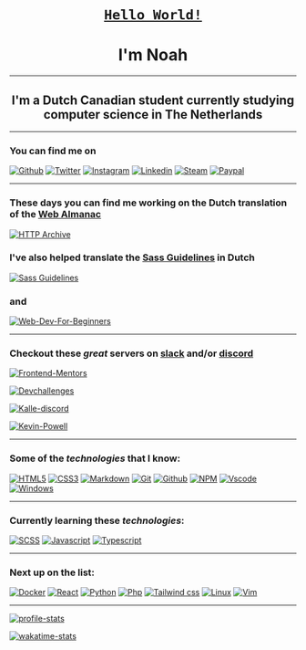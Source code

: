 <h1 align="center"><code><a href="https://en.wikipedia.org/wiki/%22Hello,_World!%22_program">Hello World!</a></code></h1>
<h1 align="center">I'm Noah</h1>

---

<h2 align="center">I'm a Dutch Canadian student currently studying computer science in The Netherlands</h2>

---

<!--socials-->
### You can find me on

  [![Github](https://img.shields.io/badge/noah--vdv-100000?style=for-the-badge&logo=github&logoColor=white)](https://github.com/noah-vdv)
  [![Twitter](https://img.shields.io/badge/noah_aaron_vdv-1DA1F2?style=for-the-badge&logo=twitter&logoColor=white)](https://twitter.com/noah_aaron_vdv)
  [![Instagram](https://img.shields.io/badge/noah_aaron_vdv-E4405F?style=for-the-badge&logo=instagram&logoColor=white)](https://instagram.com/noah_aaron_vdv)
  [![Linkedin](https://img.shields.io/badge/Noah_van_der_Veer-0077B5?style=for-the-badge&logo=linkedin&logoColor=white)](https://www.linkedin.com/in/noah-van-der-veer-15468719b/)
  [![Steam](https://img.shields.io/badge/yonolo-000000?style=for-the-badge&logo=steam&logoColor=white)](https://steamcommunity.com/id/yonolo/)
  [![Paypal](https://img.shields.io/badge/PayPal-00457C?style=for-the-badge&logo=paypal&logoColor=white)](https://paypal.me/nonothepropro)
<!--socials-->

---

<!--projects-->
### These days you can find me working on the Dutch translation of the [Web Almanac](http://almanac.httparchive.org/)

[![HTTP Archive](https://github-readme-stats.vercel.app/api/pin/?username=httparchive&show_owner=true&repo=almanac.httparchive.org&theme=material-palenight&hide_border=true)](https://github.com/HTTPArchive/almanac.httparchive.org)

### I've also helped translate the [Sass Guidelines](https://sass-guidelin.es/) in Dutch

[![Sass Guidelines](https://github-readme-stats.vercel.app/api/pin/?username=KittyGiraudel&show_owner=true&repo=sass-guidelines&theme=material-palenight&hide_border=true)](https://github.com/KittyGiraudel/sass-guidelines)

### and

[![Web-Dev-For-Beginners](https://github-readme-stats.vercel.app/api/pin/?username=microsoft&show_owner=true&repo=web-dev-for-beginners&theme=material-palenight&hide_border=true)](https://github.com/microsoft/Web-Dev-For-Beginners)
<!--projects-->

---

<!--server recommendations-->
### Checkout these **_great_** servers on [slack](https://slack.com/) and/or [discord](https://discord.com)

  [![Frontend-Mentors](https://img.shields.io/badge/Frontend_mentors-4A154B?style=for-the-badge&logo=slack&logoColor=white)](https://www.frontendmentor.io/)
  
  [![Devchallenges](https://img.shields.io/badge/devchallenges-7289DA?style=for-the-badge&logo=discord&logoColor=white)](https://discord.gg/DRzP6dD8a3)
  
  [![Kalle-discord](https://img.shields.io/badge/Kalletech-7289DA?style=for-the-badge&logo=discord&logoColor=white)](https://discord.gg/kalle)

  [![Kevin-Powell](https://img.shields.io/badge/Kevin_Powell-7289DA?style=for-the-badge&logo=discord&logoColor=white)](https://discord.gg/8A4u4gkg2p)
<!--server recommendations-->

---

<!--technologies-->
### Some of the _technologies_ that I know:

  [![HTML5](https://img.shields.io/badge/HTML5-E34F26?style=for-the-badge&logo=html5&logoColor=white)](https://html.com/)
  [![CSS3](https://img.shields.io/badge/CSS3-1572B6?style=for-the-badge&logo=css3&logoColor=white)](https://developer.mozilla.org/en-US/docs/Web/CSS)
  [![Markdown](https://img.shields.io/badge/Markdown-000000?style=for-the-badge&logo=markdown&logoColor=white)](https://www.markdownguide.org/)
  [![Git](https://img.shields.io/badge/Git-F05032?style=for-the-badge&logo=git&logoColor=white)](https://git-scm.com/)
  [![Github](https://img.shields.io/badge/github-100000?style=for-the-badge&logo=github&logoColor=white)](https://github.com)
  [![NPM](https://img.shields.io/badge/npm-CB3837?style=for-the-badge&logo=npm&logoColor=white)](https://www.npmjs.com/)
  [![Vscode](https://img.shields.io/badge/Visual_Studio_Code-0078D4?style=for-the-badge&logo=visual%20studio%20code&logoColor=white)](https://code.visualstudio.com/)
  [![Windows](https://img.shields.io/badge/Windows-0078D6?style=for-the-badge&logo=windows&logoColor=white)](https://www.microsoft.com/en-us/windows)
<!--technologies-->

---

<!--learning-->
### Currently learning these _technologies_:

  [![SCSS](https://img.shields.io/badge/Scss-CC6699?style=for-the-badge&logo=sass&logoColor=white)](https://sass-lang.com/)
  [![Javascript](https://img.shields.io/badge/JavaScript-323330?style=for-the-badge&logo=javascript&logoColor=F7DF1E)](https://www.javascript.com/)
  [![Typescript](https://img.shields.io/badge/TypeScript-007ACC?style=for-the-badge&logo=typescript&logoColor=white)](https://www.typescriptlang.org/)
<!--learning-->

---

<!--next-->
### Next up on the list:

  [![Docker](https://img.shields.io/badge/Docker-2CA5E0?style=for-the-badge&logo=docker&logoColor=white)](https://www.docker.com/)
  [![React](https://img.shields.io/badge/React-20232A?style=for-the-badge&logo=react&logoColor=61DAFB)](https://reactjs.org/)
  [![Python](https://img.shields.io/badge/Python-14354C?style=for-the-badge&logo=python&logoColor=white)](python.org)
  [![Php](https://img.shields.io/badge/PHP-777BB4?style=for-the-badge&logo=php&logoColor=white)](https://www.php.net/)
  [![Tailwind css](https://img.shields.io/badge/Tailwind_CSS-38B2AC?style=for-the-badge&logo=tailwind-css&logoColor=white)](https://tailwindcss.com/)
  [![Linux](https://img.shields.io/badge/Linux-FCC624?style=for-the-badge&logo=linux&logoColor=black)](https://www.linux.org/)
  [![Vim](https://img.shields.io/badge/vim-019733?style=for-the-badge&logo=Vim&logoColor=white)](https://www.vim.org/)
<!--next-->

---

<!--stat cards-->
[![profile-stats](https://github-readme-stats.vercel.app/api?username=noah-vdv&count_private=true&show_icons=true&theme=material-palenight&hide_border=true&include_all_commits=true)](https://github.com/noah-vdv)

[![wakatime-stats](https://github-readme-stats.vercel.app/api/wakatime?username=noahvdv&layout=compact&theme=material-palenight&hide_border=true)](https://wakatime.com/@noahvdv)

<!-- [![top-languages](https://github-readme-stats.vercel.app/api/top-langs/?username=noah-vdv)](https://github.com/noah-vdv) -->
<!--stat cards-->

